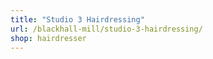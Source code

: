 ```yaml
---
title: "Studio 3 Hairdressing"
url: /blackhall-mill/studio-3-hairdressing/
shop: hairdresser
---
```

